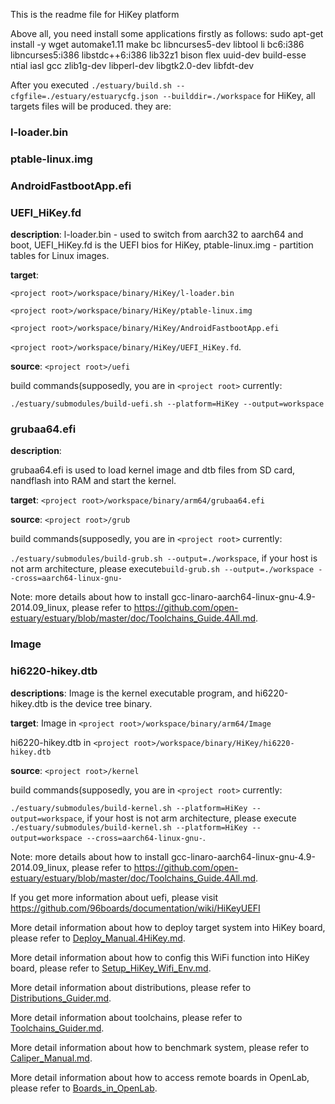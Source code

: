 This is the readme file for HiKey platform

Above all, you need install some applications firstly as follows:
sudo apt-get install -y wget automake1.11 make bc libncurses5-dev libtool li
bc6:i386 libncurses5:i386 libstdc++6:i386 lib32z1 bison flex uuid-dev build-esse
ntial iasl gcc zlib1g-dev libperl-dev libgtk2.0-dev libfdt-dev

After you executed `./estuary/build.sh --cfgfile=./estuary/estuarycfg.json --builddir=./workspace` for HiKey, all targets files will be produced. they are:

### l-loader.bin
### ptable-linux.img 
### AndroidFastbootApp.efi 
### UEFI_HiKey.fd

**description**: l-loader.bin - used to switch from aarch32 to aarch64 and boot, UEFI_HiKey.fd is the UEFI bios for HiKey, ptable-linux.img - partition tables for Linux images. 

**target**:
 
`<project root>/workspace/binary/HiKey/l-loader.bin`

`<project root>/workspace/binary/HiKey/ptable-linux.img`

`<project root>/workspace/binary/HiKey/AndroidFastbootApp.efi`

`<project root>/workspace/binary/HiKey/UEFI_HiKey.fd`.

**source**: `<project root>/uefi`

build commands(supposedly, you are in `<project root>` currently:

`./estuary/submodules/build-uefi.sh --platform=HiKey --output=workspace`

### grubaa64.efi 

**description**: 

grubaa64.efi is used to load kernel image and dtb files from SD card, nandflash into RAM and start the kernel.
    
**target**: `<project root>/workspace/binary/arm64/grubaa64.efi`

**source**: `<project root>/grub`

build commands(supposedly, you are in `<project root>` currently:

`./estuary/submodules/build-grub.sh --output=./workspace`, if your host is not arm architecture, please execute`build-grub.sh --output=./workspace --cross=aarch64-linux-gnu-`

Note: more details about how to install gcc-linaro-aarch64-linux-gnu-4.9-2014.09_linux, please refer to https://github.com/open-estuary/estuary/blob/master/doc/Toolchains_Guide.4All.md.

### Image 
### hi6220-hikey.dtb 

**descriptions**: Image is the kernel executable program, and hi6220-hikey.dtb is the device tree binary.

**target**: 
Image in `<project root>/workspace/binary/arm64/Image`

hi6220-hikey.dtb in `<project root>/workspace/binary/HiKey/hi6220-hikey.dtb`

**source**: `<project root>/kernel`

build commands(supposedly, you are in `<project root>` currently:

`./estuary/submodules/build-kernel.sh --platform=HiKey --output=workspace`, if your host is not arm architecture, please execute `./estuary/submodules/build-kernel.sh --platform=HiKey --output=workspace --cross=aarch64-linux-gnu-`.

Note: more details about how to install gcc-linaro-aarch64-linux-gnu-4.9-2014.09_linux, please refer to https://github.com/open-estuary/estuary/blob/master/doc/Toolchains_Guide.4All.md.

If you get more information about uefi, please visit https://github.com/96boards/documentation/wiki/HiKeyUEFI

More detail information about how to deploy target system into HiKey board, please refer to [Deploy_Manual.4HiKey.md](https://github.com/open-estuary/estuary/blob/master/doc/Deploy_Manual.4HiKey.md).

More detail information about how to config this WiFi function into HiKey board, please refer to [Setup_HiKey_Wifi_Env.md](https://github.com/open-estuary/estuary/blob/master/doc/Setup_HiKey_WiFi_Env.4HiKey.md).

More detail information about distributions, please refer to [Distributions_Guider.md](https://github.com/open-estuary/estuary/blob/master/doc/Distributions_Guide.4All.md).

More detail information about toolchains, please refer to [Toolchains_Guider.md](https://github.com/open-estuary/estuary/blob/master/doc/Toolchains_Guide.4All.md).

More detail information about how to benchmark system, please refer to [Caliper_Manual.md](https://github.com/open-estuary/estuary/blob/master/doc/Caliper_Manual.4All.md).

More detail information about how to access remote boards in OpenLab, please refer to [Boards_in_OpenLab](http://open-estuary.org/accessing-boards-in-open-lab/).
